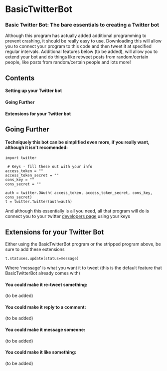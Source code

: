 # BasicTwitterBot
### Basic Twitter Bot: The bare essentials to creating a Twitter bot
Although this program has actually added additional programming to prevent crashing, it should be really easy to use. Downloading this will allow you to connect your program to this code and then tweet it at specified regular intervals. Additional features below (to be added), will allow you to extend your bot and do things like retweet posts from random/certain people, like posts from random/certain people and lots more!


## Contents
#### Setting up your Twitter bot
#### Going Further
#### Extensions for your Twitter bot


## Going Further
#### Techniquely this bot can be simplified even more, if you really want, although it isn't recomended:
```
import twitter

 # Keys - fill these out with your info
access_token = ""
access_token_secret = ""
cons_key = ""
cons_secret = ""

auth = twitter.OAuth( access_token, access_token_secret, cons_key, cons_secret)
t = twitter.Twitter(auth=auth)
```
And although this essentially is all you need, all that program will do is connect you to your twitter [developers page](https://developer.twitter.com) using your keys


## Extensions for your Twitter Bot
Either using the BasicTwitterBot program or the stripped program above, be sure to add these extensions
```
t.statuses.update(status=message)
```
Where 'message' is what you want it to tweet (this is the default feature that BasicTwitterBot already comes with)

#### You could make it re-tweet something:
(to be added)

#### You could make it reply to a comment:
(to be added)

#### You could make it message someone:
(to be added)

#### You could make it like something:
(to be added)
